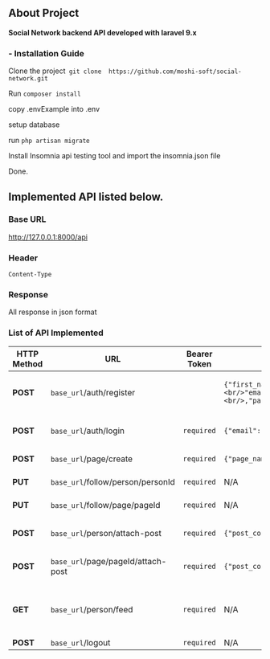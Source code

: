 ## About Project
**Social Network backend API developed with laravel 9.x**
### - Installation Guide
Clone the project` git clone  https://github.com/moshi-soft/social-network.git`

Run `composer install`

copy .envExample into .env

setup database

run `php artisan migrate`

Install Insomnia api testing tool and import the insomnia.json file

Done.

## Implemented API listed below.

### Base URL
http://127.0.0.1:8000/api
### Header
`Content-Type`

### Response
All response in json format

### List of API Implemented
| HTTP Method | URL                                 | Bearer Token | JSON BODY Example                                                                                                                                 | Description                                   |
|-------------|-------------------------------------|--------------|---------------------------------------------------------------------------------------------------------------------------------------------------|-----------------------------------------------|
| **POST**    | `base_url`/auth/register            |              | `{"first_name":"Moshiur","last_name":"Rahman",<br/>"email":"rmoshiur81@gmail.com"<br/>,"password":"12345678","password_confirmation":"12345678"}` | Registration Page for being member            |                                           |
| **POST**    | `base_url`/auth/login               | `required`   | `{"email":"akash@gmail.com","password":"12345678"}`                                                                                               | Login after being registered                  |
| **POST**    | `base_url`/page/create              | `required`   | `{"page_name":"Page sample"}`                                                                                                                     | Create page                                   |
| **PUT**     | `base_url`/follow/person/personId   | `required`   | N/A                                                                                                                                               | Follow any person                             |
| **PUT**     | `base_url`/follow/page/pageId       | `required`   | N/A                                                                                                                                               | Follow any page                               |
| **POST**    | `base_url`/person/attach-post       | `required`   | `{"post_content":"Content sample person based"}`                                                                                                  | Post content as person                        |
| **POST**    | `base_url`/page/pageId/attach-post  | `required`   | `{"post_content":"Content sample page based"}`                                                                                                    | Post content From page                        |
| **GET**     | `base_url`/person/feed              | `required`   | N/A                                                                                                                                               | Get feeds from the follwing persons and pages |
| **POST**    | `base_url`/logout                   | `required`   | N/A                                                                                                                                               | Logout                                        |
